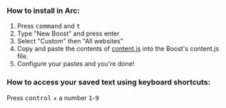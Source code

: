 ### How to install in Arc:

1. Press <kbd>command</kbd> and <kbd>t</kbd>
2. Type "New Boost" and press enter
3. Select "Custom" then "All websites"
4. Copy and paste the contents of [content.js](https://github.com/cortez/row/content.js) into the Boost's content.js file.
5. Configure your pastes and you're done!

### How to access your saved text using keyboard shortcuts:

Press <kbd>control</kbd> + a number <kbd>1</kbd>-<kbd>9</kbd>
